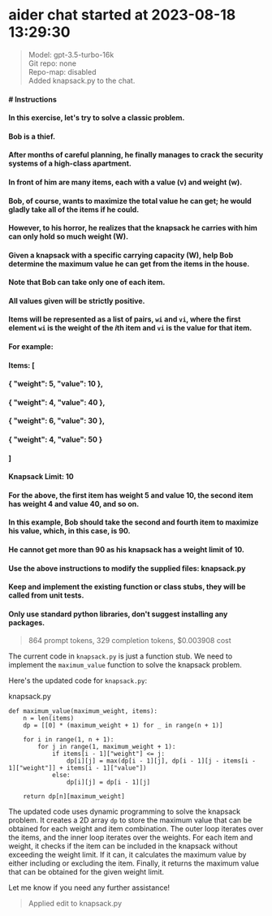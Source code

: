 
# aider chat started at 2023-08-18 13:29:30

> Model: gpt-3.5-turbo-16k  
> Git repo: none  
> Repo-map: disabled  
> Added knapsack.py to the chat.  

#### # Instructions  
####   
#### In this exercise, let's try to solve a classic problem.  
####   
#### Bob is a thief.  
#### After months of careful planning, he finally manages to crack the security systems of a high-class apartment.  
####   
#### In front of him are many items, each with a value (v) and weight (w).  
#### Bob, of course, wants to maximize the total value he can get; he would gladly take all of the items if he could.  
#### However, to his horror, he realizes that the knapsack he carries with him can only hold so much weight (W).  
####   
#### Given a knapsack with a specific carrying capacity (W), help Bob determine the maximum value he can get from the items in the house.  
#### Note that Bob can take only one of each item.  
####   
#### All values given will be strictly positive.  
#### Items will be represented as a list of pairs, `wi` and `vi`, where the first element `wi` is the weight of the *i*th item and `vi` is the value for that item.  
####   
#### For example:  
####   
#### Items: [  
####   { "weight": 5, "value": 10 },  
####   { "weight": 4, "value": 40 },  
####   { "weight": 6, "value": 30 },  
####   { "weight": 4, "value": 50 }  
#### ]  
####   
#### Knapsack Limit: 10  
####   
#### For the above, the first item has weight 5 and value 10, the second item has weight 4 and value 40, and so on.  
####   
#### In this example, Bob should take the second and fourth item to maximize his value, which, in this case, is 90.  
#### He cannot get more than 90 as his knapsack has a weight limit of 10.  
####   
#### ####  
####   
#### Use the above instructions to modify the supplied files: knapsack.py  
#### Keep and implement the existing function or class stubs, they will be called from unit tests.  
#### Only use standard python libraries, don't suggest installing any packages.  
> 864 prompt tokens, 329 completion tokens, $0.003908 cost  

The current code in `knapsack.py` is just a function stub. We need to implement the `maximum_value` function to solve the knapsack problem.

Here's the updated code for `knapsack.py`:

knapsack.py
```
def maximum_value(maximum_weight, items):
    n = len(items)
    dp = [[0] * (maximum_weight + 1) for _ in range(n + 1)]

    for i in range(1, n + 1):
        for j in range(1, maximum_weight + 1):
            if items[i - 1]["weight"] <= j:
                dp[i][j] = max(dp[i - 1][j], dp[i - 1][j - items[i - 1]["weight"]] + items[i - 1]["value"])
            else:
                dp[i][j] = dp[i - 1][j]

    return dp[n][maximum_weight]
```

The updated code uses dynamic programming to solve the knapsack problem. It creates a 2D array `dp` to store the maximum value that can be obtained for each weight and item combination. The outer loop iterates over the items, and the inner loop iterates over the weights. For each item and weight, it checks if the item can be included in the knapsack without exceeding the weight limit. If it can, it calculates the maximum value by either including or excluding the item. Finally, it returns the maximum value that can be obtained for the given weight limit.

Let me know if you need any further assistance!

> Applied edit to knapsack.py  
